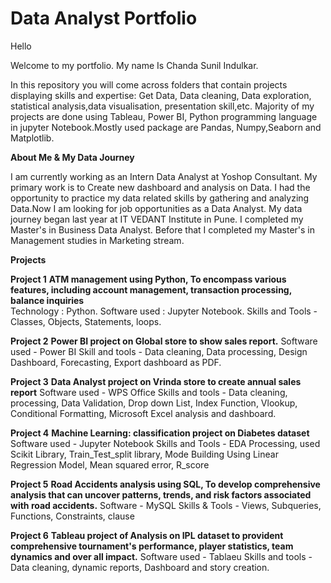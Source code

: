# Data Analyst Portfolio
Hello

Welcome to my portfolio. My name Is Chanda Sunil Indulkar.

In this repository you will come across folders that contain projects displaying skills and expertise: Get Data, Data cleaning, Data exploration, statistical analysis,data visualisation, presentation skill,etc. Majority of my projects are done using Tableau, Power BI, Python programming language in jupyter Notebook.Mostly used package are Pandas, Numpy,Seaborn and Matplotlib.

**About Me & My Data Journey**

I am currently working as an Intern Data Analyst at Yoshop Consultant. My primary work is to Create new dashboard and analysis on Data. I had the opportunity to practice my data related skills by gathering and analyzing Data.Now I am looking for job opportunities as a Data Analyst.
My data journey began last year at IT VEDANT Institute in Pune. I completed my Master's in Business Data Analyst.
Before that I completed my Master's in Management studies in Marketing stream.

**Projects**

**Project 1** 
**ATM management using Python, To encompass various features, including account
management, transaction processing, balance inquiries**
<br>
Technology : Python.
Software used : Jupyter Notebook.
Skills and Tools - Classes, Objects, Statements, loops.

**Project 2**
**Power BI project on Global store to show sales report.**
Software used - Power BI
Skill and tools - Data cleaning, Data processing, Design Dashboard, Forecasting, Export
dashboard as PDF.

**Project 3**
**Data Analyst project on Vrinda store to create annual sales report**
Software used - WPS Office
Skills and tools - Data cleaning, processing, Data Validation, Drop down List, Index
Function, Vlookup, Conditional Formatting, Microsoft Excel analysis and dashboard.

**Project 4**
**Machine Learning: classification project on Diabetes dataset**
Software used - Jupyter Notebook
Skills and Tools - EDA Processing, used Scikit Library, Train_Test_split library, Mode
Building Using Linear Regression Model, Mean squared error, R_score

**Project 5**
**Road Accidents analysis using SQL, To develop comprehensive analysis that can
uncover patterns, trends, and risk factors associated with road accidents.**
Software - MySQL
Skills & Tools - Views, Subqueries, Functions, Constraints, clause

**Project 6**
**Tableau project of Analysis on IPL dataset to provident comprehensive tournament's
performance, player statistics, team dynamics and over all impact.**
Software used - Tablaeu
Skills and tools - Data cleaning, dynamic reports, Dashboard and story creation.
